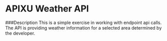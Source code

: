 # APIXU Weather API

###Description
This is a simple exercise in working with endpoint api calls.  The API is providing weather information for a selected area determined by the developer. 
